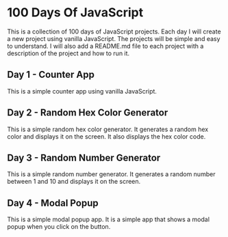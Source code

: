 # 100 Days Of JavaScript

This is a collection of 100 days of JavaScript projects. Each day I will create a new project using vanilla JavaScript. The projects will be simple and easy to understand. I will also add a README.md file to each project with a description of the project and how to run it.

## Day 1 - Counter App

This is a simple counter app using vanilla JavaScript.

## Day 2 - Random Hex Color Generator

This is a simple random hex color generator. It generates a random hex color and displays it on the screen. It also displays the hex color code.

## Day 3 - Random Number Generator

This is a simple random number generator. It generates a random number between 1 and 10 and displays it on the screen.

## Day 4 - Modal Popup

This is a simple modal popup app. It is a simple app that shows a modal popup when you click on the button.
